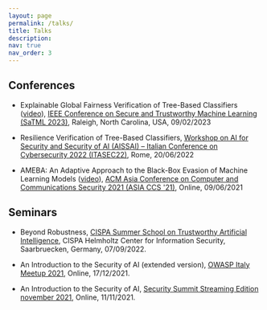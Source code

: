 ```yaml
---
layout: page
permalink: /talks/
title: Talks
description: 
nav: true
nav_order: 3
---
```


## Conferences

- Explainable Global Fairness Verification of Tree-Based Classifiers ([video](https://www.youtube.com/watch?v=lLqtqRFUHao&list=PLFG9vaKTeJq7MklvBGk31GeceuDB4Ofmp&index=23&t=2s&pp=iAQB)), [IEEE Conference on Secure and Trustworthy Machine Learning (SaTML 2023)](https://satml.org/2023/), Raleigh, North Carolina, USA, 09/02/2023

- Resilience Verification of Tree-Based Classifiers, [Workshop on AI for Security and Security of AI (AISSAI) – Italian Conference on Cybersecurity 2022 (ITASEC22)](http://web.archive.org/web/20220522045701/https://itasec.it/workshop/workshop-ai-for-security-and-security-of-ai/), Rome, 20/06/2022

- AMEBA: An Adaptive Approach to the Black-Box Evasion of Machine Learning Models ([video](https://dl.acm.org/doi/10.1145/3433210.3453114)), [ACM Asia Conference on Computer and Communications Security 2021 (ASIA CCS '21)](https://asiaccs2021.comp.polyu.edu.hk/), Online, 09/06/2021

## Seminars


- Beyond Robustness, [CISPA Summer School on Trustworthy Artificial Intelligence](https://cispa.de/en/summer-school-2022), CISPA Helmholtz Center for Information Security, Saarbruecken, Germany, 07/09/2022.

- An Introduction to the Security of AI (extended version), [OWASP Italy Meetup 2021](https://owasp.org/www-chapter-italy/events/owasp-meetup-171221), Online, 17/12/2021.

- An Introduction to the Security of AI, [Security Summit Streaming Edition november 2021](https://securitysummit.it/eventi/streaming-edition-novembre-2021/info), Online, 11/11/2021.